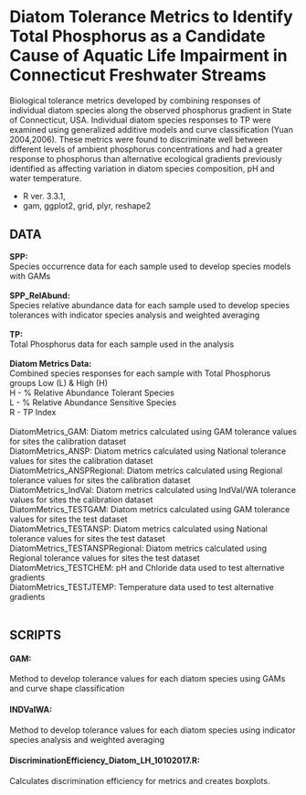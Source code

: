 # Diatom Tolerance Metrics to Identify Total Phosphorus as a Candidate Cause of Aquatic Life Impairment in Connecticut Freshwater Streams

Biological tolerance metrics developed by combining responses of individual diatom species along the observed phosphorus gradient in State of Connecticut, USA.  Individual diatom species responses to TP were examined using generalized additive models and curve classification (Yuan 2004,2006). These metrics were found to discriminate well between different levels of ambient phosphorus concentrations and had a greater response to phosphorus than alternative ecological gradients previously identified as affecting variation in diatom species composition, pH and water temperature.  

* R ver. 3.3.1, 
* gam, ggplot2, grid, plyr, reshape2

## DATA

**SPP:** <br>
Species occurrence data for each sample used to develop species models with GAMs <br> <br>
**SPP_RelAbund:**<br>
Species relative abundance data for each sample used to develop species tolerances with indicator species analysis and weighted averaging<br> <br>
**TP:** <br>
Total Phosphorus data for each sample used in the analysis <br> <br>
**Diatom Metrics Data:** <br>
Combined species responses for each sample with Total Phosphorus groups Low (L) & High (H) <br>
H - % Relative Abundance Tolerant Species <br>
L - % Relative Abundance Sensitive Species <br>
R - TP Index<br> <br>
DiatomMetrics_GAM: Diatom metrics calculated using GAM tolerance values for sites the calibration dataset<br>
DiatomMetrics_ANSP: Diatom metrics calculated using National tolerance values for sites the calibration dataset<br>
DiatomMetrics_ANSPRegional:  Diatom metrics calculated using Regional tolerance values for sites the calibration dataset<br>
DiatomMetrics_IndVal:  Diatom metrics calculated using IndVal/WA tolerance values for sites the calibration dataset<br>
DiatomMetrics_TESTGAM:  Diatom metrics calculated using GAM tolerance values for sites the test dataset<br>
DiatomMetrics_TESTANSP: Diatom metrics calculated using National tolerance values for sites the test dataset<br>
DiatomMetrics_TESTANSPRegional: Diatom metrics calculated using Regional tolerance values for sites the test dataset<br>
DiatomMetrics_TESTCHEM:  pH and Chloride data used to test alternative gradients<br>
DiatomMetrics_TESTJTEMP:  Temperature data used to test alternative gradients<br> <br>

## SCRIPTS

#### GAM: <br> 
Method to develop tolerance values for each diatom species using GAMs and curve shape classification
#### INDValWA:<br>
Method to develop tolerance values for each diatom species using indicator species analysis and weighted averaging
#### DiscriminationEfficiency_Diatom_LH_10102017.R:<br>
Calculates discrimination efficiency for metrics and creates boxplots.<br><br>
